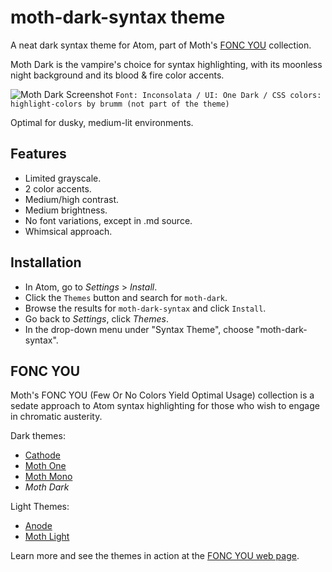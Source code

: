 # moth-dark-syntax theme

A neat dark syntax theme for Atom, part of Moth's [FONC YOU](https://germanponte.com/moth/foncyou/) collection.

Moth Dark is the vampire's choice for syntax highlighting, with its moonless night background and its blood & fire color accents.

![Moth Dark Screenshot](https://user-images.githubusercontent.com/73740741/97788965-2a74d200-1bbd-11eb-8685-03f95b17e7a2.png)
`Font: Inconsolata / UI: One Dark / CSS colors: highlight-colors by brumm (not part of the theme)`

Optimal for dusky, medium-lit environments.

## Features

+ Limited grayscale.
+ 2 color accents.
+ Medium/high contrast.
+ Medium brightness.
+ No font variations, except in .md source.
+ Whimsical approach.


## Installation

+ In Atom, go to *Settings* > *Install*.
+ Click the `Themes` button and search for `moth-dark`.
+ Browse the results for `moth-dark-syntax` and click `Install`.
+ Go back to *Settings*, click *Themes*.
+ In the drop-down menu under "Syntax Theme", choose "moth-dark-syntax".

## FONC YOU

Moth's FONC YOU (Few Or No Colors Yield Optimal Usage) collection is a sedate approach to Atom syntax highlighting for those who wish to engage in chromatic austerity.

Dark themes:

+ [Cathode](https://github.com/moth-g/cathode-syntax)
+ [Moth One](https://github.com/moth-g/moth-one-syntax)
+ [Moth Mono](https://github.com/moth-g/moth-mono-syntax)
+ *Moth Dark*

Light Themes:

+ [Anode](https://github.com/moth-g/anode-syntax)
+ [Moth Light](https://github.com/moth-g/moth-light-syntax)

Learn more and see the themes in action at the [FONC YOU web page](https://germanponte.com/moth/foncyou/).
